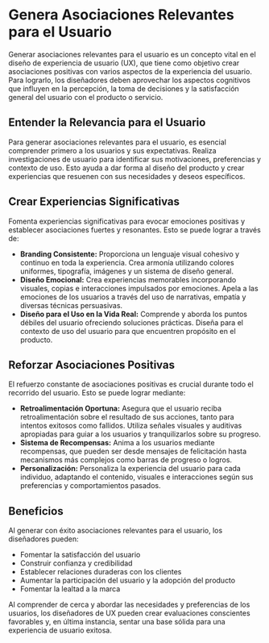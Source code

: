 # Genera Asociaciones Relevantes para el Usuario

Generar asociaciones relevantes para el usuario es un concepto vital en el diseño de experiencia de usuario (UX), que tiene como objetivo crear asociaciones positivas con varios aspectos de la experiencia del usuario. Para lograrlo, los diseñadores deben aprovechar los aspectos cognitivos que influyen en la percepción, la toma de decisiones y la satisfacción general del usuario con el producto o servicio.

## Entender la Relevancia para el Usuario

Para generar asociaciones relevantes para el usuario, es esencial comprender primero a los usuarios y sus expectativas. Realiza investigaciones de usuario para identificar sus motivaciones, preferencias y contexto de uso. Esto ayuda a dar forma al diseño del producto y crear experiencias que resuenen con sus necesidades y deseos específicos.

## Crear Experiencias Significativas

Fomenta experiencias significativas para evocar emociones positivas y establecer asociaciones fuertes y resonantes. Esto se puede lograr a través de:

- **Branding Consistente:** Proporciona un lenguaje visual cohesivo y continuo en toda la experiencia. Crea armonía utilizando colores uniformes, tipografía, imágenes y un sistema de diseño general.
- **Diseño Emocional:** Crea experiencias memorables incorporando visuales, copias e interacciones impulsados por emociones. Apela a las emociones de los usuarios a través del uso de narrativas, empatía y diversas técnicas persuasivas.
- **Diseño para el Uso en la Vida Real:** Comprende y aborda los puntos débiles del usuario ofreciendo soluciones prácticas. Diseña para el contexto de uso del usuario para que encuentren propósito en el producto.

## Reforzar Asociaciones Positivas

El refuerzo constante de asociaciones positivas es crucial durante todo el recorrido del usuario. Esto se puede lograr mediante:

- **Retroalimentación Oportuna:** Asegura que el usuario reciba retroalimentación sobre el resultado de sus acciones, tanto para intentos exitosos como fallidos. Utiliza señales visuales y auditivas apropiadas para guiar a los usuarios y tranquilizarlos sobre su progreso.
- **Sistema de Recompensas:** Anima a los usuarios mediante recompensas, que pueden ser desde mensajes de felicitación hasta mecanismos más complejos como barras de progreso o logros.
- **Personalización:** Personaliza la experiencia del usuario para cada individuo, adaptando el contenido, visuales e interacciones según sus preferencias y comportamientos pasados.

## Beneficios

Al generar con éxito asociaciones relevantes para el usuario, los diseñadores pueden:

- Fomentar la satisfacción del usuario
- Construir confianza y credibilidad
- Establecer relaciones duraderas con los clientes
- Aumentar la participación del usuario y la adopción del producto
- Fomentar la lealtad a la marca

Al comprender de cerca y abordar las necesidades y preferencias de los usuarios, los diseñadores de UX pueden crear evaluaciones conscientes favorables y, en última instancia, sentar una base sólida para una experiencia de usuario exitosa.
